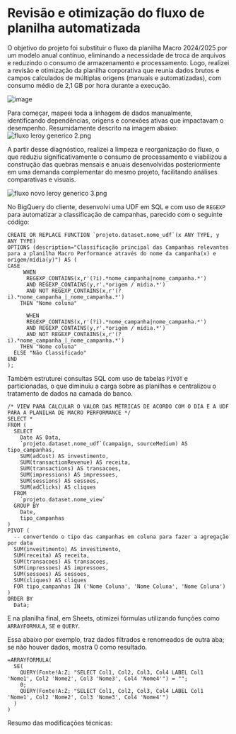 # Revisão e otimização do fluxo de planilha automatizada
O objetivo do projeto foi substituir o fluxo da planilha Macro 2024/2025 por um modelo anual contínuo, eliminando a necessidade de troca de arquivos e reduzindo o consumo de armazenamento e processamento. Logo, realizei a revisão e otimização da planilha corporativa que reunia dados brutos e campos calculados de múltiplas origens (manuais e automatizadas), com consumo médio de 2,1 GB por hora durante a execução.

![image](https://prod-files-secure.s3.us-west-2.amazonaws.com/a905e310-3606-48e7-b760-c76cc029e59b/48fce9cf-80c5-440a-a25b-11170a5e286c/Captura_de_Tela_2025-01-10_as_10.01.25.png)

Para começar, mapeei toda a linhagem de dados manualmente, identificando dependências, origens e conexões ativas que impactavam o desempenho. Resumidamente descrito na imagem abaixo:
![fluxo leroy generico 2.png](attachment:9120df2e-ff65-4b8c-99c1-c9326d7315e9:fluxo_leroy_generico_2.png)

A partir desse diagnóstico, realizei a limpeza e reorganização do fluxo, o que reduziu significativamente o consumo de processamento e viabilizou a construção das quebras mensais e anuais desenvolvidas posteriormente em uma demanda complementar do mesmo projeto, facilitando análises comparativas e visuais.

![fluxo novo leroy generico 3.png](attachment:9fb8d044-c1ea-4816-8bee-49a182a07e52:fluxo_novo_leroy_generico_3.png)

No BigQuery do cliente, desenvolvi uma UDF em SQL e com uso de `REGEXP` para automatizar a classificação de campanhas, parecido com o seguinte código: 

```
CREATE OR REPLACE FUNCTION `projeto.dataset.nome_udf`(x ANY TYPE, y ANY TYPE)
OPTIONS (description="Classificação principal das Campanhas relevantes para a planilha Macro Performance através do nome da campanha(x) e origem/mídia(y)") AS (
CASE 
     WHEN
      REGEXP_CONTAINS(x,r'(?i).*nome_campanha|nome_campanha.*')
      AND REGEXP_CONTAINS(y,r'.*origem / midia.*')
      AND NOT REGEXP_CONTAINS(x,r'(?i).*nome_campanha_|_nome_campanha.*')
    THEN "Nome coluna"

      WHEN
      REGEXP_CONTAINS(x,r'(?i).*nome_campanha|nome_campanha.*')
      AND REGEXP_CONTAINS(y,r'.*origem / midia.*')
      AND NOT REGEXP_CONTAINS(x,r'(?i).*nome_campanha_|_nome_campanha.*')
    THEN "Nome coluna"
  ELSE "Não Classificado"
END
);
```

Também estruturei consultas SQL com uso de tabelas `PIVOT` e particionadas, o que diminuiu a carga sobre as planilhas e centralizou o tratamento de dados na camada do banco.

```
/* VIEW PARA CALCULAR O VALOR DAS MÉTRICAS DE ACORDO COM O DIA E A UDF PARA A PLANILHA DE MACRO PERFORMANCE */
SELECT *
FROM (
  SELECT
    Date AS Data,
    `projeto.dataset.nome_udf`(campaign, sourceMedium) AS tipo_campanhas,
    SUM(adCost) AS investimento,
    SUM(transactionRevenue) AS receita,
    SUM(transactions) AS transacoes,
    SUM(impressions) AS impressoes,
    SUM(sessions) AS sessoes,
    SUM(adClicks) AS cliques
  FROM
    `projeto.dataset.nome_view`
  GROUP BY
    Date, 
    tipo_campanhas
)
PIVOT (
  -- convertendo o tipo das campanhas em coluna para fazer a agregação por data
  SUM(investimento) AS investimento,
  SUM(receita) AS receita,
  SUM(transacoes) AS transacoes,
  SUM(impressoes) AS impressoes,
  SUM(sessoes) AS sessoes,
  SUM(cliques) AS cliques
  FOR tipo_campanhas IN ('Nome Coluna', 'Nome Coluna', 'Nome Coluna')
)
ORDER BY 
  Data;
```
E na planilha final, em Sheets, otimizei fórmulas utilizando funções como `ARRAYFORMULA`, `SE` e `QUERY`. 

Essa abaixo por exemplo, traz dados filtrados e renomeados de outra aba; se não houver dados, mostra 0 como resultado.

```
=ARRAYFORMULA(
  SE(
    QUERY(Fonte!A:Z; "SELECT Col1, Col2, Col3, Col4 LABEL Col1 'Nome1', Col2 'Nome2', Col3 'Nome3', Col4 'Nome4'") = "";
    0;
    QUERY(Fonte!A:Z; "SELECT Col1, Col2, Col3, Col4 LABEL Col1 'Nome1', Col2 'Nome2', Col3 'Nome3', Col4 'Nome4'")
  )
)
```
Resumo das modificações técnicas:



